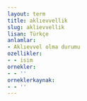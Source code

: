 ```yaml
---
layout: term
title: aklıevvellik
slug: aklievvellik
lisan: Türkçe
anlamlar:
- Aklıevvel olma durumu
ozellikler:
- - isim
ornekler:
- - ''
orneklerkaynak:
- - ''
---
```

